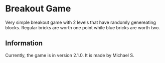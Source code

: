 # Breakout Game
Very simple breakout game with 2 levels that have randomly genereating blocks.
Regular bricks are worth one point while blue bricks are worth two.

## Information
Currently, the game is in version 2.1.0.
It is made by Michael S.